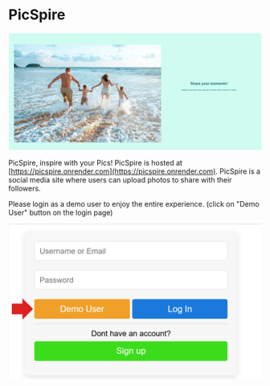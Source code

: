 # PicSpire

![Picspire Main](./Picspiremain.png)

PicSpire, inspire with your Pics! PicSpire is hosted at [https://picspire.onrender.com](https://picspire.onrender.com). PicSpire is a social media site where users can upload photos to share with their followers.

Please login as a demo user to enjoy the entire experience. (click on "Demo User" button on the login page)

![Demo Pic](./demopic.png)


